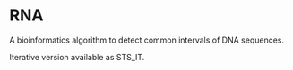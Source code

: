 # RNA
 
A bioinformatics algorithm to detect common intervals of DNA sequences.

Iterative version available as STS_IT.
